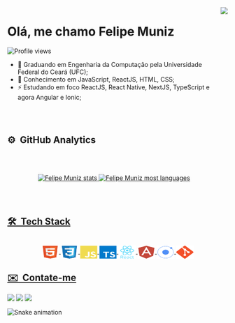 <img align="right" height="390em" src="https://raw.githubusercontent.com/gist/felipebmuniz/b6311591b3859bdcedc48734a42257a0/raw/a68dc346d9ac89d0d4686c755be6795713745f26/githubcard.svg" />
<!-- <img src="https://raw.githubusercontent.com/kaueMarques/kaueMarques/master/hi.gif" width="2rem"> -->
<h1 align="left">Olá, me chamo Felipe Muniz</h1>
<p align="left"> <img src="https://komarev.com/ghpvc/?username=felipebmuniz&color=yellow" alt="Profile views" /> </p>

- 🌱 Graduando em Engenharia da Computação pela Universidade Federal do Ceará (UFC);
- 🤔 Conhecimento em JavaScript, ReactJS, HTML, CSS;
- ⚡ Estudando em foco ReactJS, React Native, NextJS, TypeScript e agora Angular e Ionic;

<br><br>


## ⚙️ &nbsp;GitHub Analytics

<br><br>

<div align="center">
  <a href="https://github.com/felipebmuniz">
  <img height="180em" src="https://github-readme-stats.vercel.app/api?username=felipebmuniz&show_icons=true&theme=dark&include_all_commits=true&count_private=true" alt="Felipe Muniz stats"/>
  <img height="180em" src="https://github-readme-stats.vercel.app/api/top-langs/?username=felipebmuniz&layout=compact&langs_count=6&theme=dark" alt="Felipe Muniz most languages"/>
</div>


<br><br>

## 🛠 &nbsp;Tech Stack
  
  <div align="center"> 
    <div style="display: inline_block"><br>
  <img align="center" alt="HTML icon" height="30" width="40" src="https://raw.githubusercontent.com/devicons/devicon/master/icons/html5/html5-original.svg">
  <img align="center" alt="CSS icon" height="30" width="40" src="https://raw.githubusercontent.com/devicons/devicon/master/icons/css3/css3-original.svg">
  <img align="center" alt="JavaScript icon" height="30" width="40" src="https://raw.githubusercontent.com/devicons/devicon/master/icons/javascript/javascript-plain.svg">
  <img align="center" alt="Typescript  icon" height="30" width="40" src="https://raw.githubusercontent.com/devicons/devicon/master/icons/typescript/typescript-plain.svg">
  <img align="center" alt="React.js icon" height="30" width="40" src="https://raw.githubusercontent.com/devicons/devicon/master/icons/react/react-original-wordmark.svg">
  <img align="center" alt="Angular.js icon" height="30" width="40" src="https://raw.githubusercontent.com/devicons/devicon/master/icons/angularjs/angularjs-plain.svg">
  <img align="center" alt="Ionic icon" height="30" width="40" src="https://raw.githubusercontent.com/devicons/devicon/master/icons/ionic/ionic-original.svg">
  <img align="center" alt="Git icon" height="30" width="40" src="https://raw.githubusercontent.com/devicons/devicon/master/icons/git/git-original.svg">
</div></div>

<!-- ![JavaScript](https://img.shields.io/badge/-JavaScript-05122A?style=flat&logo=javascript)&nbsp;
![HTML](https://img.shields.io/badge/HTML5-E34F26?style=for-the-badge&logo=html5&logoColor=white)&nbsp;
![CSS](https://img.shields.io/badge/-CSS-05122A?style=flat&logo=CSS3&logoColor=1572B6)&nbsp;
![React](https://img.shields.io/badge/-React-05122A?style=flat&logo=react)&nbsp;
![Angular](https://img.shields.io/badge/-Angular-05122A?style=flat&logo=angular)&nbsp;
![Ionic](https://img.shields.io/badge/-Ionic-05122A?style=flat&logo=ionic)&nbsp;
![Git](https://img.shields.io/badge/-Git-05122A?style=flat&logo=git)&nbsp;
![GitHub](https://img.shields.io/badge/-GitHub-05122A?style=flat&logo=github)&nbsp;
![Visual Studio Code](https://img.shields.io/badge/-Visual%20Studio%20Code-05122A?style=flat&logo=visual-studio-code&logoColor=007ACC)&nbsp; -->

<!--<br><br> -->

## ✉️ &nbsp;Contate-me
  
<div>
  
  <a href="https://www.instagram.com/felipe_barros._/" target="_blank"><img src="https://img.shields.io/badge/-Instagram-%23E4405F?style=for-the-badge&logo=instagram&logoColor=white" target="_blank"></a>
  <a href = "mailto:felipemuniz@alu.ufc.br"><img src="https://img.shields.io/badge/-Gmail-%23333?style=for-the-badge&logo=gmail&logoColor=white" target="_blank"></a>
  <a href="https://www.linkedin.com/in/felipe-muniz-3b0256171" target="_blank"><img src="https://img.shields.io/badge/-LinkedIn-%230077B5?style=for-the-badge&logo=linkedin&logoColor=white" target="_blank"></a> 
 
  ![Snake animation](https://github.com/felipebmuniz/felipebmuniz/blob/output/github-contribution-grid-snake.svg)
 
</div>
